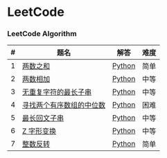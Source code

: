 # LeetCode

### LeetCode Algorithm

| # | 题名 | 解答 | 难度 |
|---|-----|-----|------|
|1|[两数之和](https://leetcode-cn.com/problems/two-sum/)|[Python](./algorithms/python/two_sum/two_sum.py)|简单|
|2|[两数相加](https://leetcode-cn.com/problems/add-two-numbers/)|[Python](./algorithms/python/add_two_numbers/add_two_numbers.py)|中等|
|3|[无重复字符的最长子串](https://leetcode-cn.com/problems/longest-substring-without-repeating-characters/)|[Python](./algorithms/python/longest_substring_without_repeating_characters/longest_substring_without_repeating_characters.py)|中等|
|4|[寻找两个有序数组的中位数](https://leetcode-cn.com/problems/median-of-two-sorted-arrays/)|[Python](./algorithms/python/median_of_two_sorted_arrays/median_of_two_sorted_arrays.py)|困难|
|5|[最长回文子串](https://leetcode-cn.com/problems/longest-palindromic-substring/)|[Python](./algorithms/python/longest_palindromic_substring/longest_palindromic_substring.py)|中等|
|6|[Z 字形变换](https://leetcode-cn.com/problems/zigzag-conversion/)|[Python](./algorithms/python/zigzag_conversion/zigzag_conversion.py)|中等|
|7|[整数反转](https://leetcode-cn.com/problems/reverse-integer/)|[Python](./algorithms/python/reverse_integer/reverse_integer.py)|简单|
